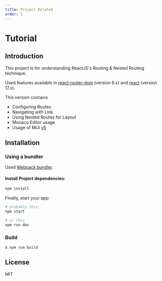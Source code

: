 ```yaml
---
title: Project Related
order: 1
---
```


# Tutorial

## Introduction

This project is for understanding ReactJS's Routing & Nested Routing technique.

Used features available in [react-router-dom](https://www.npmjs.com/package/react-router-dom) (version 6.x) and [react](https://www.npmjs.com/package/react) (version 17.x).

This version contains
- Configuring Routes
- Navigating with Link
- Using Nested Routes for Layout
- Monaco Editor usage
- Usage of MUI [v5](https://mui.com/getting-started/installation/)

## Installation

### Using a bundler

Used [Webpack bundler](https://webpack.js.org/concepts/).

#### Install Project dependencies:

```sh
npm install
```

Finally, start your app:

```sh
# probably this
npm start

# or this
npm run dev
```

### Build

```
$ npm run build
```

## License

MIT
